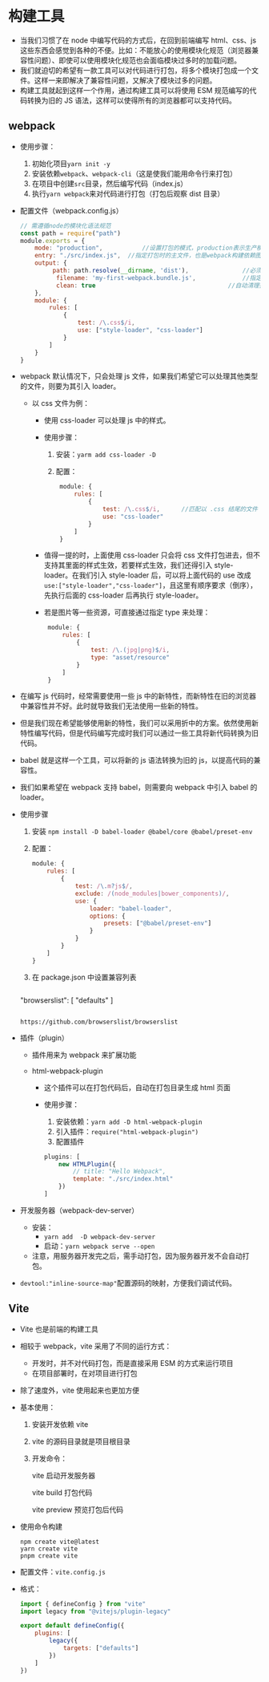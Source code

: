 # 构建工具

- 当我们习惯了在 node 中编写代码的方式后，在回到前端编写 html、css、js 这些东西会感觉到各种的不便。比如：不能放心的使用模块化规范（浏览器兼容性问题）、即使可以使用模块化规范也会面临模块过多时的加载问题。
- 我们就迫切的希望有一款工具可以对代码进行打包，将多个模块打包成一个文件。这样一来即解决了兼容性问题，又解决了模块过多的问题。
- 构建工具就起到这样一个作用，通过构建工具可以将使用 ESM 规范编写的代码转换为旧的 JS 语法，这样可以使得所有的浏览器都可以支持代码。 

## webpack

- 使用步骤：

  1. 初始化项目`yarn init -y`
  2. 安装依赖`webpack`、`webpack-cli`（这是使我们能用命令行来打包）
  3. 在项目中创建`src`目录，然后编写代码（index.js）
  4. 执行`yarn webpack`来对代码进行打包（打包后观察 dist 目录）

- 配置文件（webpack.config.js）

  ```js
  // 需遵循node的模块化语法规范
  const path = require("path")
  module.exports = {
      mode: "production",			//设置打包的模式，production表示生产模式；development表示开发模式
      entry: "./src/index.js",	//指定打包时的主文件，也是webpack构建依赖图的起点
      output: {
           path: path.resolve(__dirname, 'dist'),				//必须为绝对路径
     		filename: 'my-first-webpack.bundle.js',				//指定打包生成文件的目录以及文件名
     		clean: true										//自动清理打包目录
      },					
      module: {
          rules: [
              {
                  test: /\.css$/i,
                  use: ["style-loader", "css-loader"]
              }
          ]
      }
  }
  ```

- webpack 默认情况下，只会处理 js 文件，如果我们希望它可以处理其他类型的文件，则要为其引入 loader。

  - 以 css 文件为例：

    - 使用 css-loader 可以处理 js 中的样式。

    - 使用步骤：

      1. 安装：`yarm add css-loader -D`

      2. 配置：

         ```js
          module: {
              rules: [
                  {
                      test: /\.css$/i,		//匹配以 .css 结尾的文件
                      use: "css-loader"		
                  }
              ]
          }
         ```

    - 值得一提的时，上面使用 css-loader 只会将 css 文件打包进去，但不支持其里面的样式生效，若要样式生效，我们还得引入 style-loader。在我们引入 style-loader 后，可以将上面代码的 use 改成 `use:["style-loader","css-loader"]`，且这里有顺序要求（倒序），先执行后面的 css-loader 后再执行 style-loader。

    - 若是图片等一些资源，可直接通过指定 type 来处理：

      ```js
       module: {
           rules: [
               {
                   test: /\.(jpg|png)$/i,		
                   type: "asset/resource"		
               }
           ]
       }
      ```

- 在编写 js 代码时，经常需要使用一些 js 中的新特性，而新特性在旧的浏览器中兼容性并不好。此时就导致我们无法使用一些新的特性。

- 但是我们现在希望能够使用新的特性，我们可以采用折中的方案。依然使用新特性编写代码，但是代码编写完成时我们可以通过一些工具将新代码转换为旧代码。

- babel 就是这样一个工具，可以将新的 js 语法转换为旧的 js，以提高代码的兼容性。

- 我们如果希望在 webpack 支持 babel，则需要向 webpack 中引入 babel 的 loader。

- 使用步骤

  1. 安装 `npm install -D babel-loader @babel/core @babel/preset-env`

  2. 配置：

     ```js
     module: {
         rules: [
             {
                 test: /\.m?js$/,
                 exclude: /(node_modules|bower_components)/,
                 use: {
                     loader: "babel-loader",
                     options: {
                         presets: ["@babel/preset-env"]
                     }
                 }
             }
         ]
     }
     ```

  3. 在 package.json 中设置兼容列表

     ```js
   "browserslist": [
             "defaults"
      ]
     ```
  
     https://github.com/browserslist/browserslist

- 插件（plugin）

  - 插件用来为 webpack 来扩展功能

  - html-webpack-plugin

    - 这个插件可以在打包代码后，自动在打包目录生成 html 页面

    - 使用步骤：

      1. 安装依赖：`yarn add -D html-webpack-plugin`
      2. 引入插件：`require("html-webpack-plugin")`
      3. 配置插件
      
      ```js
      plugins: [
          new HTMLPlugin({
              // title: "Hello Webpack",
              template: "./src/index.html"
          })
      ]
      ```

- 开发服务器（webpack-dev-server）

  - 安装：
    - `yarn add  -D webpack-dev-server`
    - 启动：`yarn webpack serve --open`
  - 注意，用服务器开发完之后，需手动打包，因为服务器开发不会自动打包。

- `devtool:"inline-source-map"`配置源码的映射，方便我们调试代码。

## Vite

- Vite 也是前端的构建工具

- 相较于 webpack，vite 采用了不同的运行方式：

  - 开发时，并不对代码打包，而是直接采用 ESM 的方式来运行项目
  - 在项目部署时，在对项目进行打包

- 除了速度外，vite 使用起来也更加方便

- 基本使用：

  1. 安装开发依赖 vite

  2. vite 的源码目录就是项目根目录

  3. 开发命令：

     vite 启动开发服务器

     vite build 打包代码

     vite preview 预览打包后代码

- 使用命令构建

  ```
  npm create vite@latest
  yarn create vite
  pnpm create vite
  ```

- 配置文件：`vite.config.js`

- 格式：

  ```js
  import { defineConfig } from "vite"
  import legacy from "@vitejs/plugin-legacy"
  
  export default defineConfig({
      plugins: [
          legacy({
              targets: ["defaults"]
          })
      ]
  })
  ```
